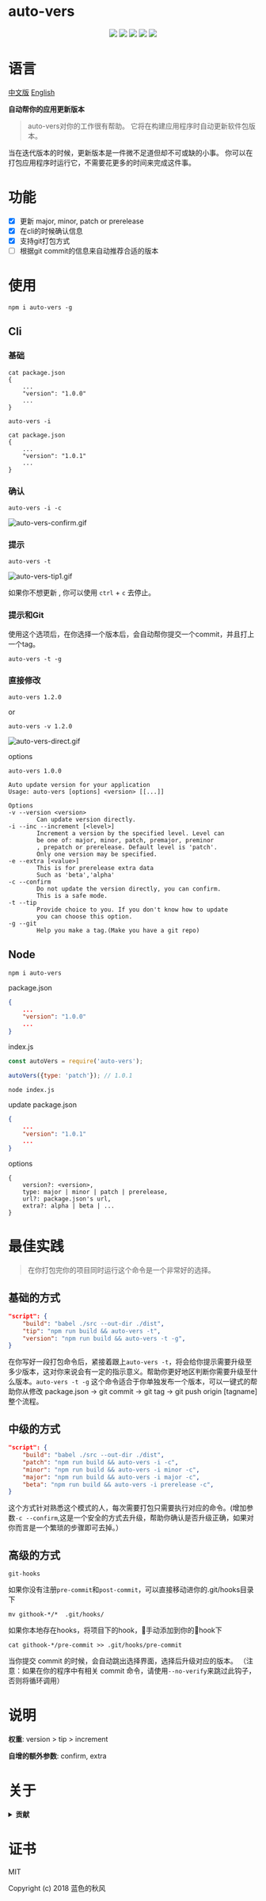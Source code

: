 # auto-vers

<p align="center">
    <a href="https://travis-ci.org/hua1995116/auto-version"><img src="https://travis-ci.org/hua1995116/auto-version.svg?branch=master" /></a>
    <a href="https://codecov.io/gh/hua1995116/auto-version"><img src="https://codecov.io/gh/hua1995116/auto-version/branch/master/graph/badge.svg" /></a>
    <a href="https://npmcharts.com/compare/auto-vers?minimal=true" rel="nofollow"><img src="https://img.shields.io/npm/dm/auto-vers.svg" style="max-width:100%;"></a>
    <a href="https://www.npmjs.com/package/auto-vers" rel="nofollow"><img src="https://img.shields.io/npm/v/auto-vers.svg" style="max-width:100%;"></a>
    <a href="https://www.npmjs.com/package/auto-vers" rel="nofollow"><img src="https://img.shields.io/npm/l/auto-vers.svg?style=flat" style="max-width:100%;"></a>
</p>

# 语言

[中文版](./zh-cn.md) [English](./README.md)

**自动帮你的应用更新版本**

> auto-vers对你的工作很有帮助。 它将在构建应用程序时自动更新软件包版本。

当在迭代版本的时候，更新版本是一件微不足道但却不可或缺的小事。 你可以在打包应用程序时运行它，不需要花更多的时间来完成这件事。

# 功能

- [x] 更新 major, minor, patch or prerelease
- [x] 在cli的时候确认信息
- [x] 支持git打包方式
- [ ] 根据git commit的信息来自动推荐合适的版本

# 使用

```shell
npm i auto-vers -g 
```

## Cli

### 基础


```shell
cat package.json
{
    ...
    "version": "1.0.0"
    ...
}
```

```
auto-vers -i
```


```shell
cat package.json
{
    ...
    "version": "1.0.1"
    ...
}
```

### 确认

```
auto-vers -i -c
```
![auto-vers-confirm.gif](https://s3.qiufengh.com/blog/auto-vers-confirm.gif)


### 提示 

```
auto-vers -t
```
![auto-vers-tip1.gif](https://s3.qiufengh.com/blog/auto-vers-tip1.gif)

如果你不想更新 , 你可以使用 `ctrl` + `c` 去停止。

### 提示和Git

使用这个选项后，在你选择一个版本后，会自动帮你提交一个commit，并且打上一个tag。

```
auto-vers -t -g 
```

### 直接修改

```
auto-vers 1.2.0 
```
or 
```
auto-vers -v 1.2.0 
```
![auto-vers-direct.gif](https://s3.qiufengh.com/blog/auto-vers-direct.gif)



options
```
auto-vers 1.0.0

Auto update version for your application
Usage: auto-vers [options] <version> [[...]]

Options
-v --version <version>
        Can update version directly.
-i --inc --increment [<level>]
        Increment a version by the specified level. Level can
        be one of: major, minor, patch, premajor, preminor
        , prepatch or prerelease. Default level is 'patch'.
        Only one version may be specified.
-e --extra [<value>]
        This is for prerelease extra data
        Such as 'beta','alpha'
-c --confirm
        Do not update the version directly, you can confirm.
        This is a safe mode.
-t --tip
        Provide choice to you. If you don't know how to update
        you can choose this option.
-g --git
        Help you make a tag.(Make you have a git repo)
```

## Node
```shell
npm i auto-vers
```

package.json
```json
{
    ...
    "version": "1.0.0"
    ...
}
```

index.js
```javascript
const autoVers = require('auto-vers');

autoVers({type: 'patch'}); // 1.0.1
```

```shell
node index.js
```

update package.json
```json
{
    ...
    "version": "1.0.1"
    ...
}
```

options

```
{
    version?: <version>,
    type: major | minor | patch | prerelease,
    url?: package.json's url,
    extra?: alpha | beta | ...
}
```
# 最佳实践

> 在你打包完你的项目同时运行这个命令是一个非常好的选择。

## 基础的方式

```json
"script": {
    "build": "babel ./src --out-dir ./dist",
    "tip": "npm run build && auto-vers -t",
    "version": "npm run build && auto-vers -t -g",
}
```

在你写好一段打包命令后，紧接着跟上`auto-vers -t`，将会给你提示需要升级至多少版本，这对你来说会有一定的指示意义。帮助你更好地区判断你需要升级至什么版本。`auto-vers -t -g` 这个命令适合于你单独发布一个版本，可以一键式的帮助你从修改 package.json -> git commit -> git tag -> git push origin [tagname] 整个流程。

## 中级的方式

```json
"script": {
    "build": "babel ./src --out-dir ./dist",
    "patch": "npm run build && auto-vers -i -c",
    "minor": "npm run build && auto-vers -i minor -c",
    "major": "npm run build && auto-vers -i major -c",
    "beta": "npm run build && auto-vers -i prerelease -c",
}
```

这个方式针对熟悉这个模式的人，每次需要打包只需要执行对应的命令。(增加参数`-c --confirm`,这是一个安全的方式去升级，帮助你确认是否升级正确，如果对你而言是一个繁琐的步骤即可去掉。）

## 高级的方式

`git-hooks`

如果你没有注册`pre-commit`和`post-commit`，可以直接移动进你的.git/hooks目录下

```
mv githook-*/*  .git/hooks/
```

如果你本地存在hooks，将项目下的hook，手动添加到你的hook下

```
cat githook-*/pre-commit >> .git/hooks/pre-commit
```

当你提交 commit 的时候，会自动跳出选择界面，选择后升级对应的版本。 （注意：如果在你的程序中有相关 commit 命令，请使用`--no-verify`来跳过此钩子，否则将循环调用）

# 说明

**权重**: version > tip > increment

**自增的额外参数**: confirm, extra

# 关于

<details>
<summary><strong>贡献</strong></summary>

欢迎你提交pr以及star本项目，如果有bug或者有功能问题请移步这里 [please create an issue](../../issues/new).

</details>

# 证书

MIT

Copyright (c) 2018 蓝色的秋风